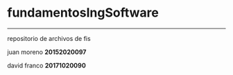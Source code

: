 # fundamentosIngSoftware
<hr>
repositorio de archivos de fis

<p>juan moreno  <strong>20152020097</strong></p>
<p>david franco <strong>20171020090</strong></p>
